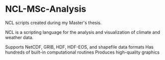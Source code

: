 # NCL-MSc-Analysis

NCL scripts created during my Master's thesis. 

NCL is a scripting language for the analysis and visualization of climate and weather data.

Supports NetCDF, GRIB, HDF, HDF-EOS, and shapefile data formats
Has hundreds of built-in computational routines
Produces high-quality graphics
